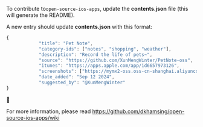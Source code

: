 To contribute to`open-source-ios-apps`, update the **contents.json** file (this will generate the README).

A new entry should update **contents.json** with this format:

```js
{
            "title": "Pet Note",
            "category-ids": ["notes", "shopping", "weather"],
            "description": "Record the life of pets~",
            "source": "https://github.com/XunMengWinter/PetNote-oss",
            "itunes": "https://apps.apple.com/app/id6657973126",
            "screenshots": ["https://mymx2-oss.oss-cn-shanghai.aliyuncs.com/doc/img-aichongshe-oss-demo.jpg"],
            "date_added": "Sep 12 2024",
            "suggested_by": "@XunMengWinter"
}
```

:tada:

For more information, please read https://github.com/dkhamsing/open-source-ios-apps/wiki
